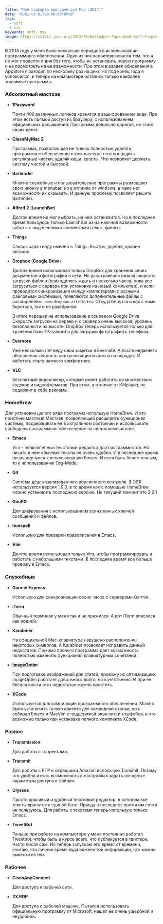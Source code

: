 ```yaml
---
title: "Моя подборка программ для Mac (2014)"
date: "0001-01-01T00:00:00+0000"
tags:
  - soft
  - osx
keywords: soft, osx
image: https://static.juev.org/2015/01/Wallpaper-Tape-Wind-Soft-Purple.jpg
---
```

В 2014 году у меня было несколько периодов в использовании программного обеспечения. Один из них характеризовался тем, что я не мог провести и дня без того, чтобы не установить новую программу и не посмотреть на ее возможности. При этом в раздел обновления в AppStore я заходил по нескольку раз на дню. Но под конец года я успокоился, и теперь на компьютере остались только наиболее значимые программы.

### Абсолютный мастхэв

- **1Password**

    Почти 400 различных логинов хранятся в зашифрованном виде. При этом есть прямой доступ из браузера, с использованием официальных расширений. Программа довольно дорогая, но стоит своих денег.

- **CleanMyMac 2**

    Программа, позволяющая не только полностью удалять программное обеспечение с компьютера, но и проводить регулярные чистки, удаляя кеши, хвосты. Что позволяет держать систему чистой и быстрой.

- **Bartender**

    Многие служебные и пользовательские программы размещают свою иконку в menubar, но в отличие от windows, в маке нет возможности их скрывать. И данную проблему позволяет решить Bartender.

- **Alfred 2** (**LaunchBar**)

    Долгое время не мог выбрать, на чем остановится. Но в последнее время пользуюсь только LaunchBar из-за наличия возможности работы с выделенными элементами (текст, файлы).

- **Things**

    Список задач веду именно в Things. Быстро, удобно, крайне логично.

- **Dropbox** (**Google Drive**)

    Долгое время использовал только DropBox для хранения своих документов и фотографий в сети. Но расстраивала низкая скорость загрузки файлов (приходилось ждать о несколько часов, пока все загрузиться с сервера при установке на новый компьютер), и если проводится синхронизация между компютерами с разными файловыми системами, появляются дополнительные файлы с расширением `:com.dropbox.attributes`. Откуда берутся и как с ними бороться, так и не разобрался.

    В итоге перешел на использование в основном Google Drive. Скорость загрузки на сервер и с сервера очень высокая, уровень безопасности на высоте. DropBox теперь используется только для хранения базы 1Password и для загрузки фотографий с телефона.

- **Evernote**

    Уже несколько лет веду свои заметки в Evernote. А после недавнего обновления скорость синхронизации выросла на порядок. И работать стало намного комфортнее.

- **VLC**

    Бесплатный видеоплеер, который умеет работать со множеством кодеков и видеоформатов. При этом, в отличие от KMplayer, не содержит в себе рекламы.

### HomeBrew

Для установки целого ряда программ использую HomeBrew. И это поистине мастхев! Мастхев, позволяющий расширить функционал системы, поддерживать ее в актуальном состоянии и использовать свободное программное обеспечение на своем компьютере.

- **Emacs**

    Vim &#x2013; великолепный текстовый редактор для программистов. Но писать в нем обычные тексты не очень удобно. И в последнее время вновь вернулся к использованию Emacs. И если быть более точным, то к использованию Org-Mode.

- **Git**

    Система децентрализованного версионного контроля. В OSX используется версия 1.9.3, в то время как с помощью HomeBrew можно установить последнюю версию. На текущий момент это 2.2.1

- **GnuPG**

    Для шифрования с использованием асинхронных ключей сообщений и файлов.

- **hunspell**

    Использую для проверки правописания в Emacs.

- **Vim**

    Долгое время использовал только Vim, чтобы программировать и работать с небольшими текстами. В последнее время все больше провожу в Emacs.

### Служебные

- **Garmin Express**

    Использую для синхронизации своих часов с серверами Garmin.

- **iTerm**

    Обычный терминал у меня так и не прижился. А вот iTerm вписался как родной.

- **Karabiner**

    На официальной Mac-клавиатуре нарушено расположение некоторых символов. А Karabiner позволяет исправить данный недостаток. Помимо прочего программа дает возможность полностью изменить функционал клавиатурных сочетаний.

- **ImageOptim**

    При подготовке изображений для статей, провожу их оптимизацию. ImageOptim работает довольного долго, но качественно. И при ее бесплатности этот недостаток можно простить.

- **XCode**

    Используется для компиляции программного обеспечения. Можно было установить только клиента для командной строки, но я собирал Emacs и MacVim с поддержкой оконного интерфейса, а это возможно только при установке полного комплекта XCode.

### Разное

- **Transmission**

    Для работы с торрентами.

- **Transmit**

    Для работы с FTP и серверами Amazon использую Transmit. Потому что удобно и есть возможность в настройках задать основные параметры доступа к файлам.

- **Ulysses**

    Просто красивый и удобный текстовый редактор, в котором все тексты хранятся в единой базе. Правда в последнее время им почти не пользуюсь. Для работы с текстами теперь использую только Emacs.

- **TweetBot**

    Раньше при работе на компьютере у меня постоянно работал Tweetbot, чтобы быть в курсе всего, что публикуется в твиттере. Часто писал сам. Но теперь запускаю его время от времени, считаю, что личное время куда важнее той информации, что можно вынести из тви.

### Рабочее

- **CiscoAnyConnect**

    Для доступа к рабочей сети.

- **2X RDP**

    Для доступа к рабочей машине. Пытался использовать официальную программу от Microsoft, нашел ее очень ущербной и неудобной.
